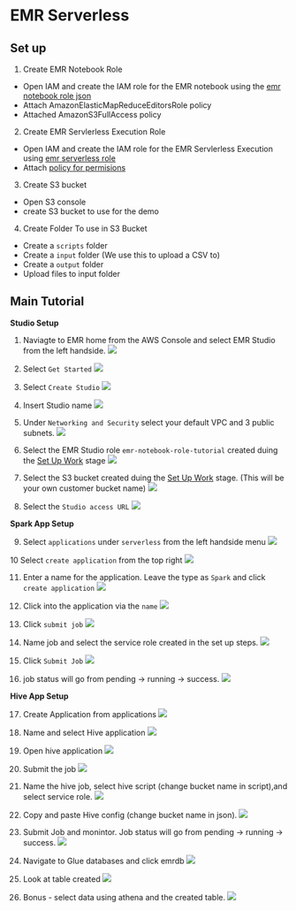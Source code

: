 # EMR Serverless

## Set up

1. Create EMR Notebook Role
- Open IAM and create the IAM role for the EMR notebook using the [emr notebook role json](emr_notebook_rol_priv.json)
- Attach AmazonElasticMapReduceEditorsRole policy
- Attached AmazonS3FullAccess policy 

2. Create EMR Servlerless Execution Role
- Open IAM and create the IAM role for the EMR Servlerless Execution using [emr serverless role](emr_serverless_role_priv.json)
- Attach [policy for permisions](emr_serverless_policy.json)

3. Create S3 bucket
- Open S3 console 
- create S3 bucket to use for the demo 

4. Create Folder To use in S3 Bucket 
- Create a `scripts` folder
- Create a `input` folder (We use this to upload a CSV to)
- Create a `output` folder
- Upload files to input folder

## Main Tutorial

**Studio Setup**
1. Naviagte to EMR home from the AWS Console and select EMR Studio from the left handside. ![](images/spark/1._emr-service-home.png)

2. Select `Get Started` ![](images/spark/2._emr-studio-get-started.png)

3. Select `Create Studio` ![](images/spark/3._create-studio.png)

4. Insert Studio name ![](images/spark/4._name-studio.png)

5. Under `Networking and Security` select your default VPC and 3 public subnets. ![](images/spark/5._networking-security.png)

6. Select the EMR Studio role `emr-notebook-role-tutorial` created duing the [Set Up Work](#set-up) stage ![](images/spark/6._emr-service-role.png)

7. Select the S3 bucket created duing the [Set Up Work](#set-up) stage. (This will be your own customer bucket name) ![](images/spark/7._select-s3-bucket.png)

8. Select the `Studio access URL` ![](images/spark/8._select-the-studio-access-url.png)

**Spark App Setup**

9. Select `applications` under `serverless` from the left handside menu ![](images/spark/9._select-applications.png)

10 Select `create application` from the top right ![](images/spark/10._create-application.png)

11. Enter a name for the application. Leave the type as `Spark` and click `create application` ![](images/spark/11._name-spark-app.png)

12. Click into the application via the `name` ![](images/spark/12._click-into-application.png)

13. Click `submit job` ![](images/spark/13._click-submit-job.png)

14. Name job and select the service role created in the set up steps. ![](images/spark/14._name-job.png)

15. Click `Submit Job` ![](images/spark/15._submit-job.png)

16. job status will go from pending -> running -> success. ![](images/spark/16._job-status.png)

**Hive App Setup**

17. Create Application from applications ![](images/hive/17._create_hive_app.png)

18. Name and select Hive application ![](images/hive/18._name_hive_app.png)

19. Open hive application ![](images/hive/19._open-hive-emr-tutorial.png)

20. Submit the job ![](images/hive/20._submit-job.png)

21. Name the hive job, select hive script (change bucket name in script),and select service role. ![](images/hive/21._name_hive_job.png)

22. Copy and paste Hive config (change bucket name in json). ![](images/hive/22._hive_job_config.png)

23. Submit Job and monintor. Job status will go from pending -> running -> success. ![](images/hive/23._job_mon.png)

24. Navigate to Glue databases and click emrdb ![](images/hive/24._glue.png)

25. Look at table created ![](images/hive/25._glue_table.png)

26. Bonus - select data using athena and the created table. ![](images/hive/26._athena.png)
